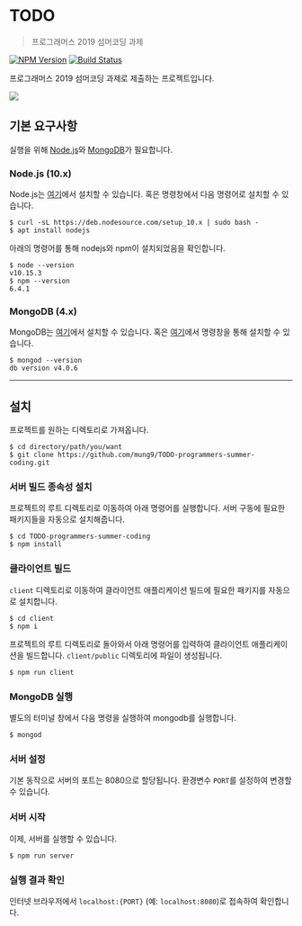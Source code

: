 # TODO
> 프로그래머스 2019 섬머코딩 과제

[![NPM Version][npm-image]][npm-url] [![Build Status][travis-image]][travis-url]


프로그래머스 2019 섬머코딩 과제로 제출하는 프로젝트입니다.

<!-- 실행 화면 캡쳐 -->
![](header.png) 

## 기본 요구사항

<!--  웹서버를 리눅스 기준으로 실행하기 위해 필요한 설치
및 빌드 방법 -->
실행을 위해 [Node.js](https://nodejs.org/ko/)와 [MongoDB](https://www.mongodb.com/)가 필요합니다.

### Node.js (10.x)

Node.js는 [여기](https://nodejs.org/ko/)에서 설치할 수 있습니다.
혹은 명령창에서 다음 명령어로 설치할 수 있습니다.
```shell
$ curl -sL https://deb.nodesource.com/setup_10.x | sudo bash -
$ apt install nodejs
```

아래의 명령어를 통해 nodejs와 npm이 설치되었음을 확인합니다.
```shell
$ node --version
v10.15.3
$ npm --version
6.4.1
```

### MongoDB (4.x)
MongoDB는 [여기](https://www.mongodb.com/download-center/community)에서 설치할 수 있습니다. 혹은 [여기](https://docs.mongodb.com/manual/tutorial/install-mongodb-on-ubuntu/)에서 명령창을 통해 설치할 수 있습니다.
```shell
$ mongod --version
db version v4.0.6
```

---

## 설치

프로젝트를 원하는 디렉토리로 가져옵니다.

```shell
$ cd directory/path/you/want
$ git clone https://github.com/mung9/TODO-programmers-summer-coding.git
```

### 서버 빌드 종속성 설치
프로젝트의 루트 디렉토리로 이동하여 아래 명령어를 실행합니다. 
서버 구동에 필요한 패키지들을 자동으로 설치해줍니다.
```shell
$ cd TODO-programmers-summer-coding
$ npm install
```

### 클라이언트 빌드
`client` 디렉토리로 이동하여 클라이언트 애플리케이션 빌드에 필요한 패키지를 자동으로 설치합니다.
```shell
$ cd client
$ npm i
```

프로젝트의 루트 디렉토리로 돌아와서 아래 명령어를 입력하여 클라이언트 애플리케이션을 빌드합니다. `client/public` 디렉토리에 파일이 생성됩니다.
```shell
$ npm run client
```

### MongoDB 실행
별도의 터미널 창에서 다음 명령을 실행하여 mongodb를 실행합니다.
```shell
$ mongod
```

### 서버 설정
기본 동작으로 서버의 포트는 8080으로 할당됩니다.
환경변수 `PORT`를 설정하여 변경할 수 있습니다.

### 서버 시작
이제, 서버를 실행할 수 있습니다.
```shell
$ npm run server
```

### 실행 결과 확인
인터넷 브라우저에서 `localhost:{PORT}` (예: `localhost:8080`)로 접속하여 확인합니다.

<!-- Markdown link & img dfn's -->
[npm-image]: https://img.shields.io/npm/v/datadog-metrics.svg?style=flat-square
[npm-url]: https://npmjs.org/package/datadog-metrics
[npm-downloads]: https://img.shields.io/npm/dm/datadog-metrics.svg?style=flat-square
[travis-image]: https://img.shields.io/travis/dbader/node-datadog-metrics/master.svg?style=flat-square
[travis-url]: https://travis-ci.org/dbader/node-datadog-metrics
[wiki]: https://github.com/yourname/yourproject/wiki
